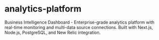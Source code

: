 # analytics-platform
Business Intelligence Dashboard - Enterprise-grade analytics platform with real-time monitoring and multi-data source connections. Built with Next.js, Node.js, PostgreSQL, and New Relic integration.
